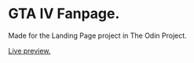 # GTA IV Fanpage.
Made for the Landing Page project in The Odin Project.

[Live preview.](https://mostafasaad1987.github.io/odin-landing-page/)
